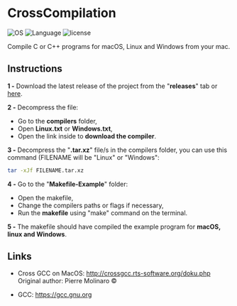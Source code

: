 # CrossCompilation
![OS](https://img.shields.io/badge/os-macOS-lightgrey.svg)
![Language](https://img.shields.io/badge/language-C%2FC%2B%2B-red.svg)
![license](https://img.shields.io/github/license/mashape/apistatus.svg?maxAge=2592000)  

Compile C or C++ programs for macOS, Linux and Windows from your mac.

Instructions
------------

**1 -** Download the latest release of the project from the "**releases**" tab or [here](https://github.com/illescasDaniel/CrossCompilation/archive/v1.0.1.zip).  

**2 -** Decompress the file: 
* Go to the **compilers** folder, 
* Open **Linux.txt** or **Windows.txt**,
* Open the link inside to **download the compiler**.  

**3 -** Decompress the "**.tar.xz**" file/s in the compilers folder, you can use this command (FILENAME will be "Linux" or "Windows":  
```bash
tar -xJf FILENAME.tar.xz
```
**4 -** Go to the "**Makefile-Example**" folder:
* Open the makefile,
* Change the compilers paths or flags if necessary,
* Run the **makefile** using "make" command on the terminal.  

**5 -** The makefile should have compiled the example program for **macOS, linux and Windows**.  

Links
----
* Cross GCC on MacOS: http://crossgcc.rts-software.org/doku.php  
Original author: Pierre Molinaro ©

* GCC: https://gcc.gnu.org


